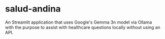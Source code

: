# salud-andina
An Streamlit application that uses Google's Gemma 3n model via Ollama with the purpose to assist with healthcare questions locally without using an API. 
